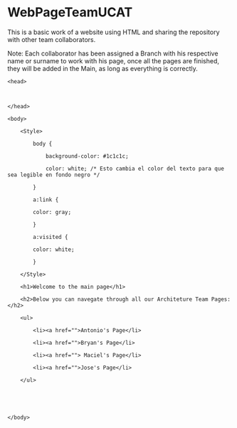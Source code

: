 
# WebPageTeamUCAT
This is a basic work of a website using HTML and sharing the repository with other team collaborators.


Note: Each collaborator has been assigned a Branch with his respective name or surname to work with his page, once all the pages are finished, they will be added in the Main, as long as everything is correctly.

<html>

    <head>

 

    </head>

    <body>

        <Style>

            body {

                background-color: #1c1c1c;

                color: white; /* Esto cambia el color del texto para que sea legible en fondo negro */

            }

            a:link {

            color: gray;

            }

            a:visited {

            color: white;

            }   

        </Style>

        <h1>Welcome to the main page</h1>

        <h2>Below you can navegate through all our Architeture Team Pages:</h2>

        <ul>

            <li><a href="">Antonio's Page</li>

            <li><a href="">Bryan's Page</li>

            <li><a href=""> Maciel's Page</li>

            <li><a href="">Jose's Page</li>

        </ul>

 

 

    </body>

 

 

 

</html>






